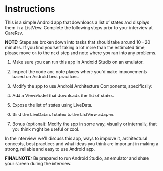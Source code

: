 # Instructions

This is a simple Android app that downloads a list of states and displays them in a ListView. Complete the following steps prior to your interview at CareRev. 

**NOTE:** Steps are broken down into tasks that should take around 10 - 20 minutes. If you find yourself taking a lot more than the estimated time, please move on to the next step and note where you ran into any problems.

1. Make sure you can run this app in Android Studio on an emulator.

2. Inspect the code and note places where you'd make improvements based on Android best practices.

3. Modify the app to use Android Architecture Components, specifically:

4. Add a ViewModel that downloads the list of states.

5. Expose the list of states using LiveData.

6. Bind the LiveData of states to the ListView adapter.

7. Bonus (optional): Modify the app in some way, visually or internally, that you think might be useful or cool.

In the interview, we'll discuss this app, ways to improve it, architectural concepts, best practices and what ideas you think are important in making a strong, reliable and easy to use Android app.

**FINAL NOTE:** Be prepared to run Android Studio, an emulator and share your screen during the interview.
